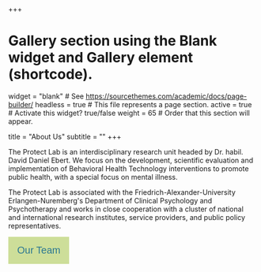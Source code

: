 +++
# Gallery section using the Blank widget and Gallery element (shortcode).
widget = "blank"  # See https://sourcethemes.com/academic/docs/page-builder/
headless = true  # This file represents a page section.
active = true  # Activate this widget? true/false
weight = 65  # Order that this section will appear.

title = "About Us"
subtitle = ""
+++

The Protect Lab is an interdisciplinary research unit headed by  Dr. habil. David Daniel Ebert. We focus on the development, scientific evaluation and implementation of Behavioral Health Technology interventions to promote public health, with a special focus on mental illness.

The Protect Lab is associated with the Friedrich-Alexander-University Erlangen-Nuremberg's Department of Clinical Psychology and Psychotherapy and works in close cooperation with a cluster of national and international research institutes, service providers,  and public policy representatives.

<!DOCTYPE html>
<html>
<head>
<style>
.btn {
  background-color: #cdde99;
  border: none;
  color: #2a7792;
  padding: 16px 18px;
  font-size: 20px;
  cursor: pointer;
  border-radius: 0px;
}
.divider{
    width:5px;
    height:auto;
    display:inline-block;
}

</style>
</head>
<body>

<div style="display: flex;">
<form>
<input class="btn" type="button" value="Our Team" onclick="window.location.href='/en/team'" />
<div class="divider"/>
</div class="divider"/>
</div>
</body>
</html>
